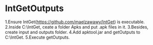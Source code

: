 # IntGetOutputs

1.Ensure IntGet(https://github.com/maelzawawy/IntGet) is executable.
2.Inside C:\IntGet, ceate a folder Apks and put .apk files in it.
3.Besides, create input and outputs folder.
4.Add apktool.jar and getOutputs to C:\IntGet.
5.Execute getOutputs.
